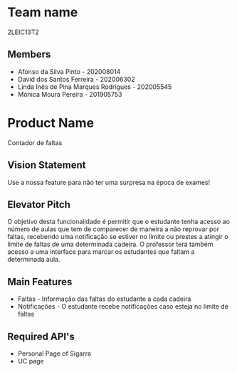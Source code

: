 # Team name
2LEIC13T2

## Members

- Afonso da Silva Pinto - 202008014
- David dos Santos Ferreira - 202006302
- Linda Inês de Pina Marques Rodrigues - 202005545
- Mónica Moura Pereira - 201905753

# Product Name
Contador de faltas

## Vision Statement
Use a nossa feature para não ter uma surpresa na época de exames!

## Elevator Pitch
O objetivo desta funcionalidade é permitir que o estudante tenha acesso ao número de aulas que tem de comparecer de maneira a não reprovar por faltas, recebendo uma notificação se estiver no limite ou prestes a atingir o limite de faltas de uma determinada cadeira.
O professor terá também acesso a uma interface para marcar os estudantes que faltam a determinada aula.

## Main Features
 - Faltas - Informação das faltas do estudante a cada cadeira
 - Notificações - O estudante recebe notificações caso esteja no limite de faltas

## Required API's
- Personal Page of Sigarra 
- UC page
